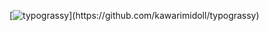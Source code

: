 [![typograssy](https://typograssy.deno.dev/api?text=Hello%20world!)](https://github.com/kawarimidoll/typograssy)
